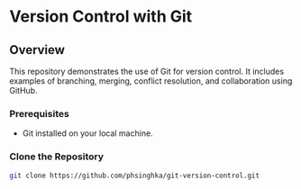 # Version Control with Git

## Overview
This repository demonstrates the use of Git for version control. It includes examples of branching, merging, conflict resolution, and collaboration using GitHub.

### Prerequisites
- Git installed on your local machine.

### Clone the Repository
```bash
git clone https://github.com/phsinghka/git-version-control.git

